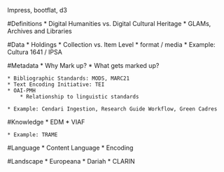 Impress, bootflat, d3

#Definitions
    * Digital Humanities vs. Digital Cultural Heritage
    * GLAMs, Archives and Libraries

#Data
    * Holdings
    * Collection vs. Item Level
    * format / media
        * Example: Cultura 1641 / IPSA

#Metadata
    * Why Mark up?
    * What gets marked up?

    * Bibliographic Standards: MODS, MARC21
    * Text Encoding Initiative: TEI
    * OAI-PMH
        * Relationship to linguistic standards

    * Example: Cendari Ingestion, Research Guide Workflow, Green Cadres

#Knowledge
    * EDM
    * VIAF

    * Example: TRAME

#Language
    * Content Language
    * Encoding

#Landscape
    * Europeana
    * Dariah
    * CLARIN

